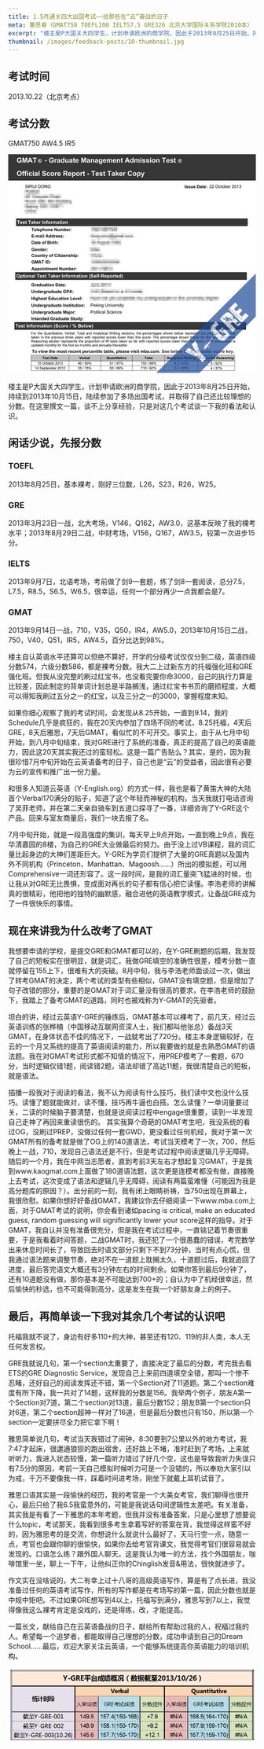 ```yaml
---
title: 1.5月通关四大出国考试——给那些在“云”奋战的日子
meta: 董思睿（GMAT750 TOEFL100 IELTS7.5 GRE326 北京大学国际关系学院2010本）
excerpt: "楼主是P大国关大四学生，计划申请欧洲的商学院，因此于2013年8月25日开始，持续到2013年10月15日，陆续参加了多场出国考试，并取得了自己还比较理想的分数。在这里撰文一篇，谈不上分享经验，只是对这几个考试谈一下我的看法和认识。"
thumbnail: /images/feedback-posts/10-thumbnail.jpg
---
```


## 考试时间

2013.10.22（北京考点）

## 考试分数

GMAT750 AW4.5 IR5

![Figure 1](/images/feedback-posts/10-1.jpg)

楼主是P大国关大四学生，计划申请欧洲的商学院，因此于2013年8月25日开始，持续到2013年10月15日，陆续参加了多场出国考试，并取得了自己还比较理想的分数。在这里撰文一篇，谈不上分享经验，只是对这几个考试谈一下我的看法和认识。

## 闲话少说，先报分数

### TOEFL

2013年8月25日，基本裸考，刚好三位数，L26，S23，R26，W25。

### GRE

2013年3月23日一战，北大考场，V146，Q162，AW3.0，这基本反映了我的裸考水平；2013年8月29日二战，中财考场，V156，Q167，AW3.5，较第一次进步15分。

### IELTS

2013年9月7日，北语考场，考前做了剑9一套题，练了剑8一套阅读，总分7.5，L7.5，R8.5，S6.5，W6.5，很幸运，任何一个部分再少一点我都会是7。

### GMAT

2013年9月14日一战，710，V35，Q50，IR4，AW5.0，2013年10月15日二战，750，V40，Q51，IR5，AW4.5，百分比达到98%。

楼主自认英语水平还算可以但绝不算好，开学的分级考试仅仅分到二级，英语四级分数574，六级分数586，都是裸考分数。我大二上过新东方的托福强化班和GRE强化班。但我从没完整的刷过红宝书，也没看完要你命3000，自己的执行力算是比较差，因此制定的背单词计划总是半路搁浅，通过红宝书书页的磨损程度，大概可以得知我刷过五分之一的红宝，以及三分之一的3000，掌握程度未知。

如果你细心观察了我的考试时间，会发现从8.25开始，一直到9.14，我的Schedule几乎是疯狂的，我在20天内参加了四场不同的考试，8.25托福，4天后GRE，8天后雅思，7天后GMAT，看似忙的不可开交。事实上，由于从七月中旬开始，到八月中旬结束，我对GRE进行了系统的准备，真正的提高了自己的英语能力，因此这20天其实我还过的蛮轻松。这是一篇广告贴么？其实，是的，因为我很珍惜7月中旬开始在云英语备考的日子，自己也是“云”的受益者，因此很有必要为云的宣传和推广出一份力量。

和很多人知道云英语（Y-English.org）的方式一样，我也是看了黄笛大神的大陆首个Verbal170满分的贴子，知道了这个年轻而神秘的机构，当天我就打电话咨询了吴菲老师，并在第二天亲自骑车到五道口探寻了一番，详细咨询了Y-GRE这个产品。回来与室友商量后，我们一块去报了名。

7月中旬开始，就是一段高强度的集训，每天早上9点开始，一直到晚上9点，我在华清嘉园的8楼，为自己的GRE大业做最后的努力。由于没上过VB课程，我的词汇量比起身边的大神们差距巨大。Y-GRE为学员们提供了大量的GRE真题以及国内外不同机构（Princeton、Manhattan、Magoosh……）所出的模拟题，可以用Comprehensive一词还形容了。这一段时间，是我的词汇量突飞猛进的时候，也让我从对GRE无比畏惧，变成面对再长的句子都有信心把它读懂。李浩老师的讲解真的很精彩，他把他的独特的幽默感，融合进他的英语教学模式，让备战GRE成为了一件很快乐的事情。

## 现在来讲我为什么改考了GMAT

我想要申请的学校，是提交GRE和GMAT都可以的，在Y-GRE刷题的后期，我发现了自己的短板实在很明显，就是词汇，我做GRE填空的准确性很差，模考分数一直就停留在155上下，很难有大的突破。8月中旬，我与李浩老师面谈过一次，做出了转考GMAT的决定，两个考试的类型有些相似，GMAT没有填空题，但是增加了句子改错的部分，重要的是GMAT对于词汇量没有很高的要求，在李浩老师的鼓励下，我踏上了备考GMAT的道路，同时也被戏称为Y-GMAT的先驱者。

坦白的讲，经过云英语Y-GRE的锤炼后，GMAT基本可以裸考了，前几天，经过云英语训练的张桦楠（中国移动互联网资深人士，我们都叫他张总）备战3天GMAT，在身体状态不佳的情况下，一战就考出了720分。楼主本身逻辑较好，在云的一个月又系统的提高了英语阅读的能力，所以我要做的就是去熟悉GMAT的语法题。我在对GMAT考试形式都不知情的情况下，用PREP模考了一套题，670分，当时逻辑仅错1题，阅读错2题，语法却错了高达11题，我很清楚自己的短板，就是语法。

插播一段我对于阅读的看法，我不认为阅读有什么技巧，我们读中文也没什么技巧。读懂了题就能做对，读不懂，技巧再牛逼也白搭。怎么读懂？一单词量要过关，二读的时候脑子要清楚，也就是说阅读过程中engage很重要，读到一半发现自己走神了再回来重读很伤的。 其实我算个奇葩的GMAT考生吧，我没系统的看过OG，没刷过PREP，没做过任何一套GWD，更没看过任何机经，我对于第一次GMAT所有的备考就是做了OG上的140道语法，考试当天模考了一次，700，然后晚上一战，710，发现自己语法还是不行，但是考试过程中阅读逻辑几乎无障碍。随后的一个月，我在中网当志愿者，直到考前3天左右才想起复习GMAT，于是我到www.kaogmat.com上面做了180道语法题，这次更是连模考都没有做，直接晚上去考试，这次变成了语法和逻辑几乎无障碍，阅读有两篇蛮难懂（可能因为我是高分题库的原因？）。出分前的一刻，我有闭上眼睛祈祷，当750出现在屏幕上，我很欣慰。如果你想好好备战GMAT，我建议你去仔细阅读一下www.mba.com上面，对于GMAT考试的说明，你会看到诸如pacing is critical, make an educated guess, random guessing will significantly lower your score这样的指导。对于GMAT，我自认并没有准备很充分，但是我在考试过程中，一直铭记着节奏很重要，于是我看着时间答题，二战GMAT时，我还犯了一个很愚蠢的错误，考完数学出来休息时间长了，导致回去时语文部分只剩下不到73分钟，当时有点心慌，但我通过语法题来调整节奏，绝对不在一道题上耽搁太久，十道题过后，我就追回了进度，最后答完语文大概还有3分钟左右的时间剩余。如果你答到最后9分钟了，还有10道题没有做，那你基本是不可能达到700+的；自认为中了机经很幸运，然后愉快的秒选，也不可能得到高分，这是发生在我一个好朋友身上的例子。

## 最后，再简单谈一下我对其余几个考试的认识吧

托福我就不说了，身边有好多110+的大神，甚至还有120、119的非人类，本人无任何发言权。

GRE我就说几句，第一个section太重要了，直接决定了最后的分数，考完我去看ETS的GRE Diagnostic Service，发现自己上来前四道填空全错，那叫一个惨不忍睹，还好自己的阅读发挥还不错，第一个Section对了11道题。第二个section难度有所下降，我一共对了14题，这样我的分数是156。我举两个例子，朋友A第一个Section对7道，第二个section对13道，最后分数152；朋友B第一个section只对6道，第二个section超神一样对了16道，但是最后分数也只有150，所以第一个section一定要拼尽全力把它拿下啊！

雅思简单说几句，考试当天我错过了闹钟，8:30要到7公里以外的地方考试，我7:47才起床，很邋遢狼狈的跑出宿舍，还好路上不堵，准时赶到了考场，上来就听听力，我进入状态较慢，第一篇听力错过了好几个空，这也是导致我听力失误只有7.5分的原因，考前一天自己模拟时候听力可是一个没错的，所以奉劝大家引以为戒，千万不要像我一样，踩着时间进考场，刚坐下就戴上耳机试音了。

雅思口语其实是一段愉快的经历，我的考官是一个大美女考官，我们聊得也很开心，最后只给了我6.5我蛮意外的，可能是我说话句间逻辑性太差吧。有关准备，其实我是有看了一下雅思的本年考题，但我并没有准备答案，只是心里想了想要说什么topic，考试那天，我看到很多考生拿着写好的答案在背，我觉得这样蛮不好的，因为雅思考的是交流，你想说什么就说什么最好了，天马行空一点，随意一点，考官也会跟你聊的很愉快，如果你去给考官背课文，我觉得考官们很容易就会发现的。口语怎么练？跟外国人聊天。这是我认为唯一的方法，找个外国朋友，咖啡馆里一坐，聊上一下午，让他纠正你的Chinglish发音&用法，很快就进步了。

作文实在没啥说的，大二有幸上过十八哥的高级英语写作，算是有了点长进，我没准备过任何的英语考试写作，所有的写作都是在考场写的第一篇，因此分数也就是中规中矩吧。不过如果GRE想写到4以上，托福写到满分，雅思写到7以上，我觉得像我这么裸考肯定是没戏的，还是得练，改，才能提高。

一篇长文，献给自己在云英语备战的日子，献给所有帮助过我的人，祝福过我的人。希望每一个追梦者，都能取得自己理想的分数，成功申请到自己的Dream School……最后，欢迎大家关注云英语，一个能够系统提高你英语能力的培训机构。

![Figure 2](/images/feedback-posts/10-2.jpg)